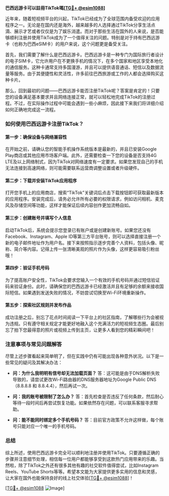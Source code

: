 **巴西远游卡可以註冊TikTok嗎[[TG💪+ @esim1088](https://t.me/s/esim1088)]**

近年来，随着短视频平台的兴起，TikTok已经成为了全球范围内备受欢迎的应用程序之一。无论是在国内还是海外，越来越多的人选择通过TikTok分享生活点滴、展示才艺或者仅仅是为了娱乐消遣。而对于那些生活在国外的人来说，是否能够顺利注册并使用TikTok成为了一个值得关注的问题。特别是对于持有巴西远游卡（也称为巴西eSIM卡）的用户来说，这个问题更是备受关注。

首先，我们需要了解什么是巴西远游卡。巴西远游卡是一种专门为国际旅行者设计的电子SIM卡，它允许用户在不更换手机的情况下，在多个国家和地区享受本地化的通信服务。这种卡通常支持多国漫游，并且可以提供语音通话、短信以及数据流量等服务。由于其便捷性和灵活性，许多前往巴西旅游或工作的人都会选择购买这种卡片。

那么，回到最初的问题——巴西远游卡能否注册TikTok呢？答案是肯定的！只要您的设备满足基本要求并且网络连接正常，就可以轻松地完成TikTok的注册过程。不过，在实际操作过程中可能会遇到一些小麻烦，因此接下来我们将详细介绍如何正确地完成这一流程。

### 如何使用巴西远游卡注册TikTok？

#### 第一步：确保设备与网络兼容性
在开始之前，请确认您的智能手机操作系统版本是最新的，并且已安装Google Play商店或其他应用市场客户端。此外，还需要检查一下您的设备是否支持4G LTE及以上网络制式，因为TikTok对网络速度有一定要求。如果您发现自己的手机无法连接到高速网络，则可能需要联系运营商调整设置或者升级硬件。

#### 第二步：下载并安装TikTok应用程序
打开您手机上的应用商店，搜索“TikTok”关键词后点击下载按钮即可获取最新版本的应用程序。安装完成后，请务必允许所有必要的权限请求，例如访问相机、麦克风及存储空间等功能，这样才能保证后续内容创作更加流畅自如。

#### 第三步：创建账号并填写个人信息
启动TikTok后，系统会提示您登录已有账户或是创建新账号。如果您还没有Facebook、Instagram、Apple ID等第三方平台账号，则可以选择直接注册一个新的电子邮件地址作为用户名。接下来按照指示逐步完善个人资料，包括头像、昵称、简介等内容。记得上传一张清晰美观的照片作为头像，这样更容易吸引粉丝哦！

#### 第四步：验证手机号码
为了提高账户安全性，TikTok会要求您输入一个有效的手机号码并通过短信验证码来验证身份。此时，请确保您的巴西远游卡已经激活并且有足够的余额来接收国际短信。如果遇到发送失败的情况，不妨尝试切换至Wi-Fi环境重新操作。

#### 第五步：探索社区规则并发布作品
成功注册之后，别忘了花点时间阅读一下平台上的社区指南，了解哪些行为会被视为违规。只有遵守相关规定才能更好地融入这个充满活力的短视频生态圈。最后别忘了拍下您最得意的照片或视频上传到主页，让更多人看到您的精彩瞬间吧！

### 注意事项与常见问题解答

尽管上述步骤看起来简单明了，但在实践中仍有可能出现各种意外状况。以下是一些常见的疑问及其解决办法：

- **问：为什么我明明有信号却无法加载页面？**
  答：这可能是由于DNS解析失败导致的，请尝试更改Wi-Fi路由器的DNS服务器地址为Google Public DNS（8.8.8.8 和 8.8.4.4），然后再试一次。
  
- **问：我的账号被限制了怎么办？**
  答：首先检查是否违反了任何条款，然后耐心等待一段时间后再尝试恢复功能。如果依然存在问题，可以联系客服寻求帮助。

- **问：能不能同时绑定多个手机号码？**
  答：目前官方政策不允许这样做，每个账号只能对应一个唯一的手机号码。

### 总结

综上所述，使用巴西远游卡完全可以顺利地注册并使用TikTok。只要遵循正确的步骤并注意细节处理，相信每一位用户都能够享受到这款热门应用带来的乐趣。当然啦，除了TikTok之外还有很多其他有趣的社交软件值得尝试，比如Instagram Reels、YouTube Shorts等等。希望本文能为大家提供更多实用的信息和灵感，让大家在国外也能保持良好的线上社交体验[[TG💪+ @esim1088](https://t.me/s/esim1088)]！

[[TG💪+ @esim1088](https://t.me/s/esim1088) ![Image](https://i.postimg.cc/4NQfJmqS/Snipaste-2025-05-13-00-14-12.png)]